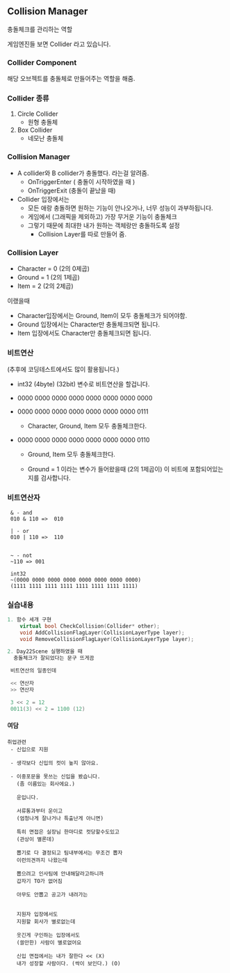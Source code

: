 ﻿## Collision Manager

충돌체크를 관리하는 역할

게임엔진들 보면
Collider 라고 있습니다.

### Collider Component
해당 오브젝트를 충돌체로 만들어주는 역할을 해줌.


### Collider 종류
 1. Circle Collider
     - 원형 충돌체
 2. Box Collider
     - 네모난 충돌체


### Collision Manager
 - A collider와 B collider가 충돌했다. 라는걸 알려줌.
     - OnTriggerEnter ( 충돌이 시작하였을 때 ) 
     - OnTriggerExit (충돌이 끝났을 때)
 - Collider 입장에서는
    - 모든 애랑 충돌하면 원하는 기능이 안나오거나, 너무 성능이 과부하됩니다.
    - 게임에서 (그래픽을 제외하고) 가장 무거운 기능이 충돌체크
    - 그렇기 때문에 최대한 내가 원하는 객체랑만 충돌하도록 설정
        - Collision Layer를 따로 만들어 줌.

### Collision Layer
 - Character = 0 (2의 0제곱)
 - Ground = 1 (2의 1제곱)
 - Item = 2 (2의 2제곱)

 이랬을때 
  - Character입장에서는 Ground, Item이 모두 충돌체크가 되어야함.
  - Ground 입장에서는 Character만 충돌체크되면 됩니다.
  - Item 입장에서도 Character만 충돌체크되면 됩니다.

### 비트연산
 (추후에 코딩테스트에서도 많이 활용됩니다.)

  - int32 (4byte) (32bit) 변수로 비트연산을 할겁니다.
  - 0000 0000 0000 0000 0000 0000 0000 0000

  - 0000 0000 0000 0000 0000 0000 0000 0111 
      - Character, Ground, Item 모두 충돌체크한다.

  - 0000 0000 0000 0000 0000 0000 0000 0110
      - Ground, Item 모두 충돌체크한다.

      - Ground = 1 이라는 변수가 들어왔을때 (2의 1제곱이) 이 비트에 포함되어있는지를 검사합니다.

### 비트연산자
```
 & - and
 010 & 110 =>  010

 | - or
 010 | 110 =>  110


 ~ - not
 ~110 => 001

 int32 
 ~(0000 0000 0000 0000 0000 0000 0000 0000)
 (1111 1111 1111 1111 1111 1111 1111 1111)
```


### 실습내용
```cpp
1. 함수 세개 구현
	virtual bool CheckCollision(Collider* other);
    void AddCollisionFlagLayer(CollisionLayerType layer);
	void RemoveCollisionFlagLayer(CollisionLayerType layer);

2. Day22Scene 실행하였을 때 
  충돌체크가 잘되었다는 문구 뜨게끔
```

```cpp
 비트연산의 일종인데

 << 연산자
 >> 연산자

 3 << 2 = 12
 0011(3) << 2 = 1100 (12)
```

#### 여담
```
취업관련
 - 신입으로 지원

 - 생각보다 신입의 컷이 높지 않아요.

 - 이중포문을 못쓰는 신입을 봤습니다.
   (좀 이름있는 회사에요.) 
   
   운입니다.

   서류통과부터 운이고
   (엄청나게 잘나거나 특출난게 아니면)

   특히 면접은 실장님 한마디로 컷당할수도있고
   (관상이 별론데)

   뽑기로 다 결정되고 팀내부에서는 무조건 뽑자 
   이런의견까지 나왔는데

   뽑으려고 인사팀에 안내해달라고하니까
   갑자기 TO가 없어짐

   아무도 안뽑고 공고가 내려가는

   
   지원자 입장에서도
   지원할 회사가 별로없는데

   웃긴게 구인하는 입장에서도
   (쓸만한) 사람이 별로없어요

   신입 면접에서는 내가 잘한다 << (X)
   내가 성장할 사람이다. (싹이 보인다.) (O)
```
